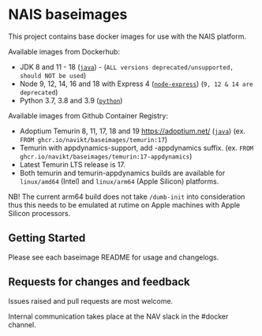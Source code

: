 NAIS baseimages
================

This project contains base docker images for use with the NAIS platform.

Available images from Dockerhub:
* JDK 8 and 11 - 18 ([`java`](java)) - (`ALL versions deprecated/unsupported, should NOT be used`)
* Node 9, 12, 14, 16 and 18 with Express 4 ([`node-express`](node-express)) (`9, 12 & 14 are deprecated`)
* Python 3.7, 3.8 and 3.9 ([`python`](python))

Available images from Github Container Registry:
* Adoptium Temurin 8, 11, 17, 18 and 19 https://adoptium.net/ ([`java`](java)) (ex. `FROM ghcr.io/navikt/baseimages/temurin:17`)
* Temurin with appdynamics-support, add -appdynamics suffix. (ex. `FROM ghcr.io/navikt/baseimages/temurin:17-appdynamics`)
* Latest Temurin LTS release is 17.
* Both temurin and temurin-appdynamics builds are available for `linux/amd64` (Intel) and `linux/arm64` (Apple Silicon) platforms.

NB! The current arm64 build does not take `/dumb-init` into consideration thus this needs to be emulated at rutime on Apple machines with Apple Silicon processors.

## Getting Started

Please see each baseimage README for usage and changelogs.

## Requests for changes and feedback

Issues raised and pull requests are most welcome. 

Internal communication takes place at the NAV slack in the #docker channel. 
